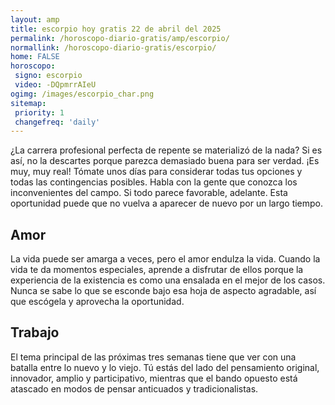 ```yaml
---
layout: amp
title: escorpio hoy gratis 22 de abril del 2025 
permalink: /horoscopo-diario-gratis/amp/escorpio/
normallink: /horoscopo-diario-gratis/escorpio/
home: FALSE
horoscopo:
 signo: escorpio
 video: -DQpmrrAIeU
ogimg: /images/escorpio_char.png
sitemap:
 priority: 1
 changefreq: 'daily'
---
```



¿La carrera profesional perfecta de repente se materializó de la nada? Si es así, no la descartes porque parezca demasiado buena para ser verdad. ¡Es muy, muy real! Tómate unos días para considerar todas tus opciones y todas las contingencias posibles. Habla con la gente que conozca los inconvenientes del campo. Si todo parece favorable, adelante. Esta oportunidad puede que no vuelva a aparecer de nuevo por un largo tiempo.

## Amor

La vida puede ser amarga a veces, pero el amor endulza la vida. Cuando la vida te da momentos especiales, aprende a disfrutar de ellos porque la experiencia de la existencia es como una ensalada en el mejor de los casos. Nunca se sabe lo que se esconde bajo esa hoja de aspecto agradable, así que escógela y aprovecha la oportunidad.

## Trabajo

El tema principal de las próximas tres semanas tiene que ver con una batalla entre lo nuevo y lo viejo. Tú estás del lado del pensamiento original, innovador, amplio y participativo, mientras que el bando opuesto está atascado en modos de pensar anticuados y tradicionalistas.